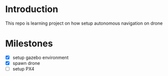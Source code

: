 # Introduction
This repo is learning project on how setup autonomous navigation on drone

# Milestones
- [x] setup gazebo environment
- [x] spawn drone
- [ ] setup PX4